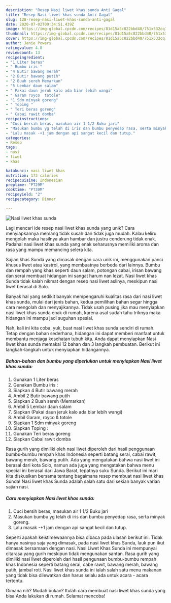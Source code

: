 ```yaml
---
description: "Resep Nasi liwet khas sunda Anti Gagal"
title: "Resep Nasi liwet khas sunda Anti Gagal"
slug: 128-resep-nasi-liwet-khas-sunda-anti-gagal
date: 2020-07-02T09:34:51.439Z
image: https://img-global.cpcdn.com/recipes/81d15a5c822bbd40/751x532cq70/nasi-liwet-khas-sunda-foto-resep-utama.jpg
thumbnail: https://img-global.cpcdn.com/recipes/81d15a5c822bbd40/751x532cq70/nasi-liwet-khas-sunda-foto-resep-utama.jpg
cover: https://img-global.cpcdn.com/recipes/81d15a5c822bbd40/751x532cq70/nasi-liwet-khas-sunda-foto-resep-utama.jpg
author: Janie Powers
ratingvalue: 4.8
reviewcount: 13
recipeingredient:
- "1 Liter beras"
- " Bumbu iris "
- "4 Butir bawang merah"
- "2 Butir bawang putih"
- "2 Buah sereh Memarkan"
- "5 Lembar daun salam"
- " Pakai daun jeruk kalo ada biar lebih wangi"
- " Garam royco  totole"
- "1 Sdm minyak goreng"
- " Toping "
- " Teri beras goreng"
- " Cabai rawit domba"
recipeinstructions:
- "Cuci bersih beras, masukan air 1 1/2 Buku jari"
- "Masukan bumbu yg telah di iris dan bumbu penyedap rasa, serta minyak goreng."
- "Lalu masak -+1 jam dengan api sangat kecil dan tutup."
categories:
- Resep
tags:
- nasi
- liwet
- khas

katakunci: nasi liwet khas 
nutrition: 173 calories
recipecuisine: Indonesian
preptime: "PT29M"
cooktime: "PT30M"
recipeyield: "2"
recipecategory: Dinner

---
```



![Nasi liwet khas sunda](https://img-global.cpcdn.com/recipes/81d15a5c822bbd40/751x532cq70/nasi-liwet-khas-sunda-foto-resep-utama.jpg)

Lagi mencari ide resep nasi liwet khas sunda yang unik? Cara menyiapkannya memang tidak susah dan tidak juga mudah. Kalau keliru mengolah maka hasilnya akan hambar dan justru cenderung tidak enak. Padahal nasi liwet khas sunda yang enak seharusnya memiliki aroma dan rasa yang mampu memancing selera kita.

Sajian khas Sunda yang dimasak dengan cara unik ini, menggunakan panci khusus liwet atau kastrol, yang membuatnya berbeda dari lainnya. Bumbu dan rempah yang khas seperti daun salam, potongan cabai, irisan bawang dan serai membuat hidangan ini sangat harum nan lezat. Nasi liwet khas Sunda tidak kalah nikmat dengan resep nasi liwet aslinya, meskipun nasi liwet berasal di Solo.

Banyak hal yang sedikit banyak mempengaruhi kualitas rasa dari nasi liwet khas sunda, mulai dari jenis bahan, kedua pemilihan bahan segar hingga cara mengolah dan menyajikannya. Tidak usah pusing jika mau menyiapkan nasi liwet khas sunda enak di rumah, karena asal sudah tahu triknya maka hidangan ini mampu jadi suguhan spesial.


Nah, kali ini kita coba, yuk, buat nasi liwet khas sunda sendiri di rumah. Tetap dengan bahan sederhana, hidangan ini dapat memberi manfaat untuk membantu menjaga kesehatan tubuh kita. Anda dapat menyiapkan Nasi liwet khas sunda memakai 12 bahan dan 3 langkah pembuatan. Berikut ini langkah-langkah untuk menyiapkan hidangannya.

<!--inarticleads1-->

##### Bahan-bahan dan bumbu yang diperlukan untuk menyiapkan Nasi liwet khas sunda:

1. Gunakan 1 Liter beras
1. Gunakan  Bumbu iris :
1. Siapkan 4 Butir bawang merah
1. Ambil 2 Butir bawang putih
1. Siapkan 2 Buah sereh (Memarkan)
1. Ambil 5 Lembar daun salam
1. Siapkan  (Pakai daun jeruk kalo ada biar lebih wangi)
1. Ambil  Garam, royco &amp; totole
1. Siapkan 1 Sdm minyak goreng
1. Siapkan  Toping :
1. Gunakan  Teri beras goreng
1. Siapkan  Cabai rawit domba


Rasa gurih yang dimiliki oleh nasi liwet diperoleh dari hasil penggunaan bumbu-bumbu rempah khas Indonesia seperti batang serai, cabai rawit, bawang merah, bawang putih. Ada yang mengatakan bahwa nasi liwet ini berasal dari kota Solo, namun ada juga yang mengatakan bahwa menu special ini berasal dari Jawa Barat, tepatnya suku Sunda. Berikut ini mari kita diskusikan bersama tentang bagaimana resep membuat nasi liwet khas Sunda! Nasi liwet khas Sunda adalah salah satu dari sekian banyak varian sajian nasi. 

<!--inarticleads2-->

##### Cara menyiapkan Nasi liwet khas sunda:

1. Cuci bersih beras, masukan air 1 1/2 Buku jari
1. Masukan bumbu yg telah di iris dan bumbu penyedap rasa, serta minyak goreng.
1. Lalu masak -+1 jam dengan api sangat kecil dan tutup.


Seperti apakah keistimewaannya bisa dibaca pada ulasan berikut ini. Tidak hanya nasinya saja yang dimasak, pada nasi liwet khas Sunda, lauk pun ikut dimasak bersamaan dengan nasi. Nasi Liwet Khas Sunda ini mempunyai citarasa yang gurih meskipun tidak mengunakan santan. Rasa gurih yang dimiliki nasi liwet diperoleh dari hasil pengunaan bumbu-bumbu rempah khas Indonesia seperti batang serai, cabe rawit, bawang merah, bawang putih, jambal roti. Nasi liwet khas sunda ini ialah salah satu menu makanan yang tidak bisa dilewatkan dan harus selalu ada untuk acara - acara tertentu. 

Gimana nih? Mudah bukan? Itulah cara membuat nasi liwet khas sunda yang bisa Anda lakukan di rumah. Selamat mencoba!
